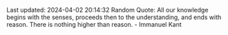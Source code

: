 Last updated: 2024-04-02 20:14:32
Random Quote: All our knowledge begins with the senses, proceeds then to the understanding, and ends with reason. There is nothing higher than reason. - Immanuel Kant